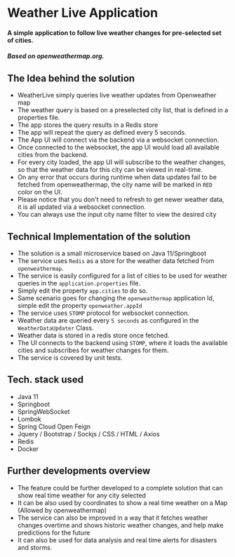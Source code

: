 # Weather Live Application
#### A simple application to follow live weather changes for pre-selected set of cities. 
##### Based on openweathermap.org.

## The Idea behind the solution
 * WeatherLive simply queries live weather updates from Openweather map
 * The weather query is based on a preselected city list, that is defined in a properties file.
 * The app stores the query results in a Redis store
 * The app will repeat the query as defined every 5 seconds.
 * The App UI will connect via the backend via a websocket connection.
 * Once connected to the websocket, the app UI would load all available cities from the backend.
 * For every city loaded, the app UI will subscribe to the weather changes, so that the weather data for this city can be viewed in real-time.
 * On any error that occurs during runtime when data updates fail to be fetched from openweathermap, the city name will be marked in `RED` color on the UI.
 * Please notice that you don't need to refresh to get newer weather data, it is all updated via a websocket connection.
 * You can always use the input city name filter to view the desired city

## Technical Implementation of the solution
 * The solution is a small microservice based on Java 11/Springboot
 * The service uses `Redis` as a store for the weather data fetched from `openweathermap`.
 * The service is easily configured for a list of cities to be used for weather queries in the `application.properties` file.
 * Simply edit the property `app.cities` to do so.
 * Same scenario goes for changing the `openweathermap` application Id, simple edit the property `openweather.appId`
 * The service uses `STOMP` protocol for websocket connection.
 * Weather data are queried every `5 seconds` as configured in the `WeatherDataUpdater` Class.
 * Weather data is stored in a redis store once fetched.
 * The UI connects to the backend using `STOMP`, where it loads the available cities and subscribes for weather changes for them.
 * The service is covered by unit tests.

## Tech. stack used
 * Java 11
 * Springboot
 * SpringWebSocket
 * Lombok
 * Spring Cloud Open Feign
 * Jquery / Bootstrap / Sockjs / CSS / HTML / Axios
 * Redis
 * Docker

## Further developments overview
 * The feature could be further developed to a complete solution that can show real time weather for any city selected
 * It can be also used by coordinates to show a real time weather on a Map (Allowed by openweathermap)
 * The service can also be improved in a way that it fetches weather changes overtime and shows historic weather changes, and help make predictions for the future
 * It can also be used for data analysis and real time alerts for disasters and storms.




